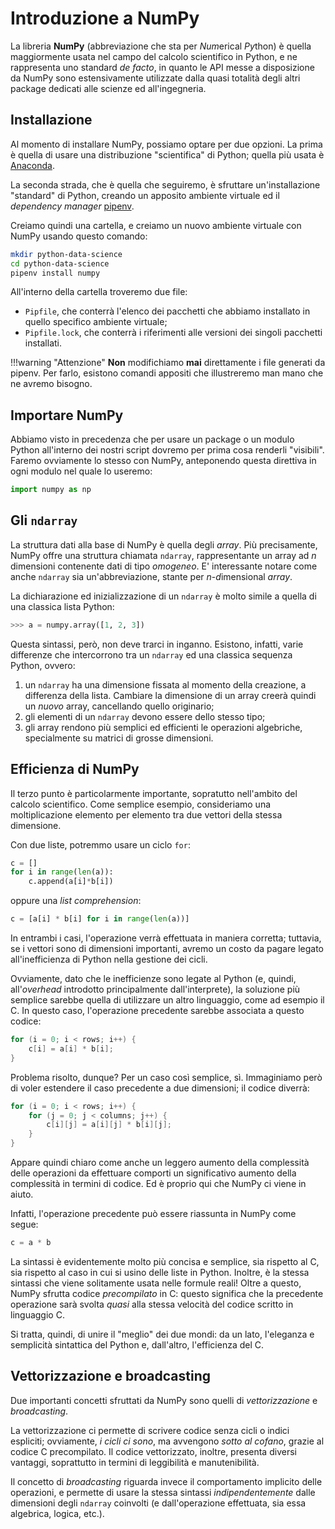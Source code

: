 # Introduzione a NumPy

La libreria **NumPy** (abbreviazione che sta per *Num*erical *Py*thon) è quella maggiormente usata nel campo del calcolo scientifico in Python, e ne rappresenta uno standard *de facto*, in quanto le API messe a disposizione da NumPy sono estensivamente utilizzate dalla quasi totalità degli altri package dedicati alle scienze ed all'ingegneria.

## Installazione

Al momento di installare NumPy, possiamo optare per due opzioni. La prima è quella di usare una distribuzione "scientifica" di Python; quella più usata è [Anaconda](https://www.anaconda.com).

La seconda strada, che è quella che seguiremo, è sfruttare un'installazione "standard" di Python, creando un apposito ambiente virtuale ed il *dependency manager* [pipenv](https://pypi.org/project/pipenv/).

Creiamo quindi una cartella, e creiamo un nuovo ambiente virtuale con NumPy usando questo comando:

```sh
mkdir python-data-science
cd python-data-science
pipenv install numpy
```

All'interno della cartella troveremo due file: 

* `Pipfile`, che conterrà l'elenco dei pacchetti che abbiamo installato in quello specifico ambiente virtuale;
* `Pipfile.lock`, che conterrà i riferimenti alle versioni dei singoli pacchetti installati.

!!!warning "Attenzione"
	**Non** modifichiamo **mai** direttamente i file generati da pipenv. Per farlo, esistono comandi appositi che illustreremo man mano che ne avremo bisogno.

## Importare NumPy

Abbiamo visto in precedenza che per usare un package o un modulo Python all'interno dei nostri script dovremo per prima cosa renderli "visibili". Faremo ovviamente lo stesso con NumPy, anteponendo questa direttiva in ogni modulo nel quale lo useremo:

```py
import numpy as np
```

## Gli `ndarray`

La struttura dati alla base di NumPy è quella degli *array*. Più precisamente, NumPy offre una struttura chiamata `ndarray`, rappresentante un array ad $n$ dimensioni contenente dati di tipo *omogeneo*. E' interessante notare come anche `ndarray` sia un'abbreviazione, stante per *n*-*d*imensional *array*. 

La dichiarazione ed inizializzazione di un `ndarray` è molto simile a quella di una classica lista Python:

```py
>>> a = numpy.array([1, 2, 3])
```

Questa sintassi, però, non deve trarci in inganno. Esistono, infatti, varie differenze che intercorrono tra un `ndarray` ed una classica sequenza Python, ovvero:

1. un `ndarray` ha una dimensione fissata al momento della creazione, a differenza della lista. Cambiare la dimensione di un array creerà quindi un *nuovo* array, cancellando quello originario;
2. gli elementi di un `ndarray` devono essere dello stesso tipo;
3. gli array rendono più semplici ed efficienti le operazioni algebriche, specialmente su matrici di grosse dimensioni.

## Efficienza di NumPy

Il terzo punto è particolarmente importante, sopratutto nell'ambito del calcolo scientifico. Come semplice esempio, consideriamo una moltiplicazione elemento per elemento tra due vettori della stessa dimensione.

Con due liste, potremmo usare un ciclo `for`:

```py
c = []
for i in range(len(a)):
    c.append(a[i]*b[i])
```

oppure una *list comprehension*:

```py
c = [a[i] * b[i] for i in range(len(a))]
```

In entrambi i casi, l'operazione verrà effettuata in maniera corretta; tuttavia, se i vettori sono di dimensioni importanti, avremo un costo da pagare legato all'inefficienza di Python nella gestione dei cicli.

Ovviamente, dato che le inefficienze sono legate al Python (e, quindi, all'*overhead* introdotto principalmente dall'interprete), la soluzione più semplice sarebbe quella di utilizzare un altro linguaggio, come ad esempio il C. In questo caso, l'operazione precedente sarebbe associata a questo codice:

```c
for (i = 0; i < rows; i++) {
    c[i] = a[i] * b[i];
}
```

Problema risolto, dunque? Per un caso così semplice, sì. Immaginiamo però di voler estendere il caso precedente a due dimensioni; il codice diverrà:

```c
for (i = 0; i < rows; i++) {
    for (j = 0; j < columns; j++) {
        c[i][j] = a[i][j] * b[i][j];
    }
}
```

Appare quindi chiaro come anche un leggero aumento della complessità delle operazioni da effettuare comporti un significativo aumento della complessità in termini di codice. Ed è proprio qui che NumPy ci viene in aiuto.

Infatti, l'operazione precedente può essere riassunta in NumPy come segue:

```py
c = a * b
```

La sintassi è evidentemente molto più concisa e semplice, sia rispetto al C, sia rispetto al caso in cui si usino delle liste in Python. Inoltre, è la stessa sintassi che viene solitamente usata nelle formule reali! Oltre a questo, NumPy sfrutta codice *precompilato* in C: questo significa che la precedente operazione sarà svolta *quasi* alla stessa velocità del codice scritto in linguaggio C.

Si tratta, quindi, di unire il "meglio" dei due mondi: da un lato, l'eleganza e semplicità sintattica del Python e, dall'altro, l'efficienza del C.

## Vettorizzazione e broadcasting

Due importanti concetti sfruttati da NumPy sono quelli di *vettorizzazione* e *broadcasting*.

La vettorizzazione ci permette di scrivere codice senza cicli o indici espliciti; ovviamente, *i cicli ci sono*, ma avvengono *sotto al cofano*, grazie al codice C precompilato. Il codice vettorizzato, inoltre, presenta diversi vantaggi, soprattutto in termini di leggibilità e manutenibilità.

Il concetto di *broadcasting* riguarda invece il comportamento implicito delle operazioni, e permette di usare la stessa sintassi *indipendentemente* dalle dimensioni degli `ndarray` coinvolti (e dall'operazione effettuata, sia essa algebrica, logica, etc.).
